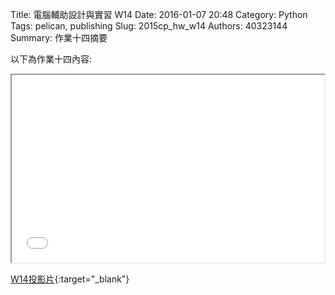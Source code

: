Title: 電腦輔助設計與實習  W14
Date: 2016-01-07 20:48
Category: Python
Tags: pelican, publishing
Slug: 2015cp_hw_w14
Authors: 40323144
Summary: 作業十四摘要

以下為作業十四內容:
  
<iframe src="40323144_cp_w14.html" width="500" height="300"></iframe>

[W14投影片](40323144_cp_w14.html){:target="_blank"}
